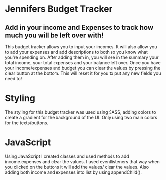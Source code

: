 # Jennifers Budget Tracker
## Add in your income and Expenses to track how much you will be left over with!
This budget tracker allows you to input your incomes. It will also allow you to add your expenses and add descriptions to both so you know what you're spending on. 
After adding them in, you will see in the summary your total income, your total expenses and your balance left over.
Once you have your income/expenses and budget you can clear the values by pressing the clear button at the bottom. This will reset it for you to put any new fields you need to! 
# Styling
The styling for this budget tracker was used using SASS, adding colors to create a gradient for the background of the UI. 
Only using two main colors for the texts/buttons. 
# JavaScript
Using JavaScript I created classes and used methods to add income.expenses and clear the values.
I used eventlisteners that way when you clicked on the buttons it will add the values/ clear the values. 
Also adding both income and expenses into list by using appendChild().
